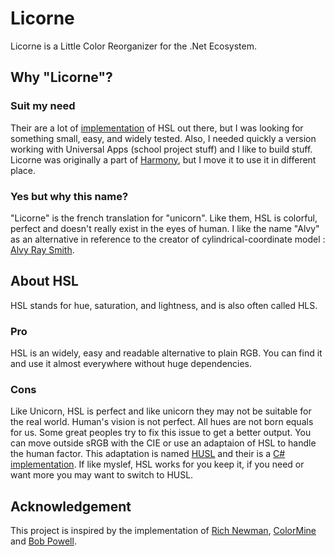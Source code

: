 # Licorne

Licorne is a Little Color Reorganizer for the .Net Ecosystem.

## Why "Licorne"?

### Suit my need

Their are a lot of [implemen](https://github.com/Litipk/ColorSharp)[tation](https://github.com/THEjoezack/ColorMine) of HSL out there, but I was looking for something small, easy, and widely tested. Also, I needed quickly a version working with Universal Apps (school project stuff) and I like to build stuff. Licorne was originally a part of [Harmony](https://github.com/aloisdg/Harmony/), but I move it to use it in different place.

### Yes but why this name?

"Licorne" is the french translation for "unicorn". Like them, HSL is colorful, perfect and doesn't really exist in the eyes of human. I like the name "Alvy" as an alternative in reference to the creator of cylindrical-coordinate model : [Alvy Ray Smith](https://en.wikipedia.org/wiki/Alvy_Ray_Smith).

## About HSL

<!-- Add more stuff about HSL -->
HSL stands for hue, saturation, and lightness, and is also often called HLS.

### Pro

HSL is an widely, easy and readable alternative to plain RGB. You can find it and use it almost everywhere without huge dependencies.

### Cons

Like Unicorn, HSL is perfect and like unicorn they may not be suitable for the real world. Human's vision is not perfect. All hues are not born equals for us. Some great peoples try to fix this issue to get a better output. You can move outside sRGB with the CIE or use an adaptaion of HSL to handle the human factor. This adaptation is named [HUSL](http://www.husl-colors.org/) and their is a [C# implementation](https://github.com/husl-colors/husl-csharp). If like myslef, HSL works for you keep it, if you need or want more you may want to switch to HUSL.

## Acknowledgement

This project is inspired by the implementation of [Rich Newman](https://richnewman.wordpress.com/about/code-listings-and-diagrams/hslcolor-class/), [ColorMine](https://github.com/THEjoezack/ColorMine) and [Bob Powell](https://web.archive.org/web/20110425154034/http://bobpowell.net/RGBHSB.htm).

